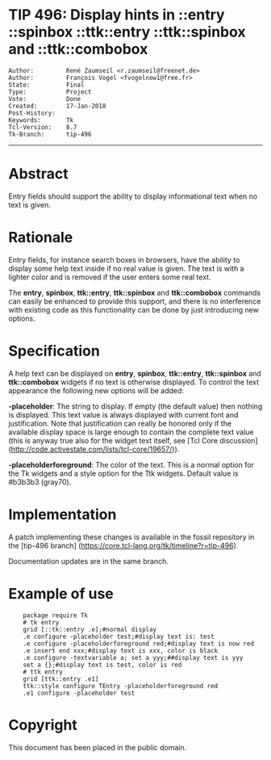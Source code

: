 # TIP 496: Display hints in ::entry ::spinbox ::ttk::entry ::ttk::spinbox and ::ttk::combobox
	Author:         René Zaumseil <r.zaumseil@freenet.de>
	Author:         François Vogel <fvogelnew1@free.fr>
	State:          Final
	Type:           Project
	Vote:           Done
	Created:        17-Jan-2018
	Post-History:   
	Keywords:       Tk
	Tcl-Version:    8.7
	Tk-Branch:      tip-496
-----

# Abstract

Entry fields should support the ability to display informational text when no text is given.

# Rationale

Entry fields, for instance search boxes in browsers, have the ability to display some help text inside if no real value is given.
The text is with a lighter color and is removed if the user enters some real text.

The **entry**,  **spinbox**, **ttk::entry**, **ttk::spinbox** and **ttk::combobox** commands can easily be enhanced to provide this support, and there is no interference with existing code as this functionality can be done by just introducing new options.

# Specification

A help text can be displayed on **entry**,  **spinbox**, **ttk::entry**, **ttk::spinbox** and **ttk::combobox** widgets if no text is otherwise displayed.
To control the text appearance the following new options will be added:

 **-placeholder**: The string to display. If empty (the default value) then nothing is displayed. This text value is always displayed with current font and justification. Note that justification can really be honored only if the available display space is large enough to contain the complete text value (this is anyway true also for the widget text itself, see [Tcl Core discussion] (http://code.activestate.com/lists/tcl-core/19657/)).

 **-placeholderforeground**: The color of the text. This is a normal option for the Tk widgets and a style option for the Ttk widgets. Default value is #b3b3b3 (gray70).

# Implementation

A patch implementing these changes is available in the fossil repository in the [tip-496 branch]
(https://core.tcl-lang.org/tk/timeline?r=tip-496).

Documentation updates are in the same branch.

# Example of use

	    package require Tk
	    # tk entry
	    grid [::tk::entry .e];#normal display
	    .e configure -placeholder test;#display text is: test
	    .e configure -placeholderforeground red;#display text is now red
	    .e insert end xxx;#display text is xxx, color is black
	    .e configure -textvariable a; set a yyy;##display text is yyy
	    set a {};#display text is test, color is red
	    # ttk entry
	    grid [ttk::entry .e1]
	    ttk::style configure TEntry -placeholderforeground red
	    .e1 configure -placeholder test

# Copyright

This document has been placed in the public domain.

